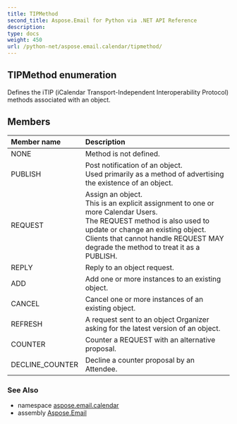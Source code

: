 ```yaml
---
title: TIPMethod
second_title: Aspose.Email for Python via .NET API Reference
description: 
type: docs
weight: 450
url: /python-net/aspose.email.calendar/tipmethod/
---
```


## TIPMethod enumeration

Defines the iTIP (iCalendar Transport-Independent Interoperability Protocol) methods associated with an object.

## Members
| Member name | Description |
| :- | :- |
|NONE|Method is not defined.|
|PUBLISH|Post notification of an object.  <br/>            Used primarily as a method of advertising the existence of an object.|
|REQUEST|Assign an object.<br/>            This is an explicit assignment to one or more Calendar Users.<br/>            The REQUEST method is also used to update or change an existing object.<br/>            Clients that cannot handle REQUEST MAY degrade the method to treat it as a PUBLISH.|
|REPLY|Reply to an object request.|
|ADD|Add one or more instances to an existing object.|
|CANCEL|Cancel one or more instances of an existing object.|
|REFRESH|A request sent to an object Organizer asking for the latest version of an object.|
|COUNTER|Counter a REQUEST with an alternative proposal.|
|DECLINE_COUNTER|Decline a counter proposal by an Attendee.|

### See Also

* namespace [aspose.email.calendar](/email/python-net/aspose.email.calendar/)
* assembly [Aspose.Email](/email/python-net/)

